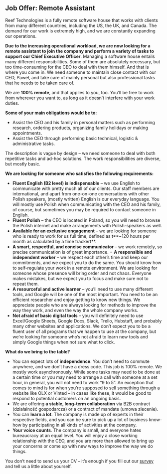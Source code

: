 ## Job Offer: Remote Assistant

Reef Technologies is a fully remote software house that works with clients from many different countries, including the US, the UK, and Canada. The demand for our work is extremely high, and we are constantly expanding our operations.

**Due to the increasing operational workload, we are now looking for a remote assistant to join the company and perform a variety of tasks to support our Chief Executive Officer**. Managing a software house entails many different responsibilities. Some of them are absolutely necessary, but too time-consuming for the CEO to deal with them himself. And that is where you come in. We need someone to maintain close contact with our CEO, Paweł, and take care of mainly personal but also professional tasks that he needs to be taken care of.

We are **100% remote**, and that applies to you, too. You’ll be free to work from wherever you want to, as long as it doesn’t interfere with your work duties.

**Some of your main obligations would be to:**
- Assist the CEO and his family in personal matters such as performing research, ordering products, organizing family holidays or making appointments.
- Assist the CEO through performing basic technical, logistic & administrative tasks.

The description is vague by design – we need someone to deal with both repetitive tasks and ad-hoc solutions. The work responsibilities are diverse, but mostly basic.

**We are looking for someone who satisfies the following requirements:**

- **Fluent English (B2 level) is indispensable** – we use English to communicate with pretty much all of our clients. Our staff members are international, and apart from one-on-one conversations with other Polish speakers, (mostly written) English is our everyday language. You will mostly use Polish when communicating with the CEO and his family, of course, but sometimes you may be required to contact someone in English.
- **Fluent Polish** – the CEO is located in Poland, so you will need to browse the Polish internet and make arrangements with Polish-speakers as well.
- **Available for an exclusive engagement** – we are looking for someone who is ready to work for us full time, defined as t**~120 hours per month as calculated by a time trackert**.
- **A smart, respectful, and concise communicator** – we work remotely, so precise communication is of great importance.
= **A responsible and independent worker** – we respect each other’s time and keep our commitments, and we expect you to do the same. You should know how to self-regulate your work in a remote environment. We are looking for someone whose presence will bring order and not chaos. Everyone makes mistakes, but we expect you to focus and make sure not to repeat them.
- **A resourceful and active learner** – you’ll need to use many different tools, and Google will be one of the most important. You need to be an efficient researcher and enjoy getting to know new things. We appreciate people who are always looking for methods to improve the way they work, and even the way the whole company works.
- **Not afraid of basic digital tools** – you will definitely need to use Excel/Google Sheets, Google Docs, Slack, Trello, Hubstaff, and probably many other websites and applications. We don’t expect you to be a fluent user of all programs that we happen to use at the company, but we’re looking for someone who’s not afraid to learn new tools and simply Google things when not sure what to click.


**What do we bring to the table?**

- You can expect lots of **independence**. You don’t need to commute anywhere, and we don’t have a dress code. This job is 100% remote. We mostly work asynchronously. While some tasks may need to be done at a certain time or you may need to arrange a call with someone at a set hour, in general, you will not need to work “9 to 5”. An exception that comes to mind is for when you’re supposed to sell something through a website like OLX or Vinted – in cases like these, it would be good to respond to potential customers on an ongoing basis.
- We are offering **a stable, long-term collaboration** via B2B contract (działalność gospodarcza) or a contract of mandate (umowa zlecenie).
- You can **learn a lot**. The company is made up of experts in their respective fields, and you can be sure to pick up a lot of business know-how by participating in all kinds of activities at the company.
- **Your voice counts**. The company is small, and everyone hates bureaucracy at an equal level. You will enjoy a close working relationship with the CEO, and you are more than allowed to bring up your concerns or come up with new ways to improve the way we do things.


You don’t need to send us your CV – it’s enough if you fill out our [survey](https://forms.gle/Mpw9RguuwtzfgGw79) and tell us a little about yourself.
